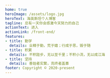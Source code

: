 ```yaml
---
home: true
heroImage: /assets/logo.jpg
heroText: 海英斯坦个人博客
tagline: 总有一天你会感激今天努力的自己
actionText: 进入
actionLink: /front-end/
features:
- title: 勤学
  details: 业精于勤，荒于嬉；行成于思，毁于随
- title: 积累
  details: 不积跬步，无以至千里；不积小流，无以成江海
- title: 坚持
  details: 善始者实繁，克终者盖寡
footer: Copyright © 2020-present
---
```


